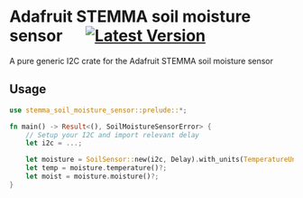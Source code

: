 # Adafruit STEMMA soil moisture sensor &emsp; [![Latest Version]][crates.io]

[Latest Version]: https://img.shields.io/crates/v/STEMMA_soil_moisture_sensor.svg

[crates.io]: https://crates.io/crates/STEMMA_soil_moisture_sensor
A pure generic I2C crate for the Adafruit STEMMA soil moisture sensor

## Usage

```rust
use stemma_soil_moisture_sensor::prelude::*;

fn main() -> Result<(), SoilMoistureSensorError> {
    // Setup your I2C and import relevant delay
    let i2c = ...;

    let moisture = SoilSensor::new(i2c, Delay).with_units(TemperatureUnit::Fahrenheit);
    let temp = moisture.temperature()?;
    let moist = moisture.moisture()?;
}
```